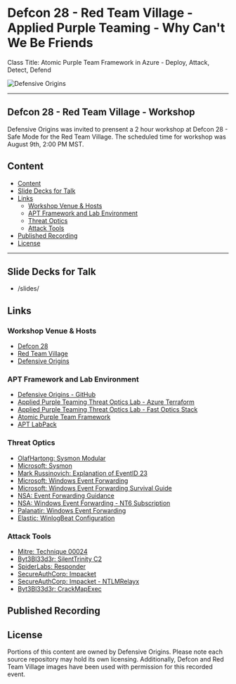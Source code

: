 # Defcon 28 - Red Team Village - Applied Purple Teaming - Why Can't We Be Friends 
 Class Title: Atomic Purple Team Framework in Azure - Deploy, Attack, Detect, Defend

![Defensive Origins](https://defensiveorigins.com/wp-content/uploads/2020/05/defensive-origins-header-6-1536x760.png)

---
## Defcon 28 - Red Team Village - Workshop
Defensive Origins was invited to prensent a 2 hour workshop at Defcon 28 - Safe Mode for the Red Team Village.  The scheduled time for workshop was August 9th, 2:00 PM MST.

## Content
<!-- Start Document Outline -->

* [Content](#content)
* [Slide Decks for Talk](#slide-decks-for-talk)
* [Links](#links)
	* [Workshop Venue &amp; Hosts](#workshop-venue--hosts)
	* [APT Framework and Lab Environment](#apt-framework-and-lab-environment)
	* [Threat Optics](#threat-optics)
	* [Attack Tools](#attack-tools)
* [Published Recording](#published-recording)
* [License](#license)

<!-- End Document Outline -->

---

## Slide Decks for Talk
* /slides/

## Links

### Workshop Venue & Hosts
* [Defcon 28][1]
* [Red Team Village][2]
* [Defensive Origins][3]

### APT Framework and Lab Environment

* [Defensive Origins - GitHub][4]
* [Applied Purple Teaming Threat Optics Lab - Azure Terraform][5]
* [Applied Purple Teaming Threat Optics Lab - Fast Optics Stack][6]
* [Atomic Purple Team Framework][7]
* [APT LabPack][8]

### Threat Optics
* [OlafHartong: Sysmon Modular][9]
* [Microsoft: Sysmon​][10]
* [Mark Russinovich: Explanation of EventID 23][11]
* [Microsoft: Windows Event Forwarding][12]
* [Microsoft: Windows Event Forwarding Survival Guide][13]
* [NSA: Event Forwarding Guidance​][14]
* [NSA: Windows Event Forwarding - NT6 Subscription][15]
* [Palanatir: Windows Event Forwarding​][16]
* [Elastic: WinlogBeat Configuration][17]

### Attack Tools
* [Mitre: Technique 00024​][18]
* [Byt3Bl33d3r: SilentTrinity C2][19]
* [SpiderLabs: Responder][20]
* [SecureAuthCorp: Impacket][21]
* [SecureAuthCorp: Impacket - NTLMRelayx][22]
* [Byt3Bl33d3r: CrackMapExec​][23]

## Published Recording

## License
Portions of this content are owned by Defensive Origins.  Please note each source repository may hold its own licensing.  Additionally, Defcon and Red Team Village images have been used with permission for this recorded event.

  [1]: https://www.defcon.org/html/defcon-28/dc-28-index.html
  [2]: https://redteamvillage.io/training.html
  [3]: https://defensiveorigins.com
  [4]: https://github.com/DefensiveOrigins
  [5]: https://github.com/DefensiveOrigins/APT-Lab-Terraform
  [6]: https://github.com/DefensiveOrigins/APT-Lab-FastOpticsSetup
  [7]: https://github.com/DefensiveOrigins/AtomicPurpleTeam
  [8]: https://github.com/DefensiveOrigins/LABPACK
  [9]: https://github.com/olafhartong/sysmon-modular
  [10]: https://docs.microsoft.com/en-us/sysinternals/downloads/sysmon​
  [11]: https://youtu.be/_MUP4tgdM7s%20
  [12]: https://docs.microsoft.com/en-us/windows/security/threat-protection/use-windows-event-forwarding-to-assist-in-intrusion-detection​
  [13]: https://social.technet.microsoft.com/wiki/contents/articles/33895.windows-event-forwarding-survival-guide.aspx​
  [14]: https://github.com/nsacyber/Event-Forwarding-Guidance​
  [15]: https://github.com/nsacyber/Event-Forwarding-Guidance/tree/master/Subscriptions/NT6​
  [16]: https://github.com/palantir/windows-event-forwarding​
  [17]: https://www.elastic.co/guide/en/beats/winlogbeat/current/configuration-winlogbeat-options.html#configuration-winlogbeat-options-event_logs-name​
  [18]: https://attack.mitre.org/tactics/TA0024/​
  [19]: https://github.com/byt3bl33d3r/SILENTTRINITY​
  [20]: https://github.com/SpiderLabs/Responder
  [21]: https://github.com/SecureAuthCorp/impacket
  [22]: https://github.com/SecureAuthCorp/impacket/blob/master/examples/ntlmrelayx.py
  [23]: https://github.com/byt3bl33d3r/CrackMapExec/wiki​
